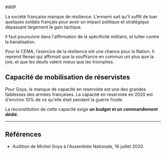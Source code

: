 #WIP 

La société française manque de résilience. L'ennemi sait qu'il suffit de tuer quelques soldats français pour avoir un impact politique et stratégique dépassant largement le gain tactique.

Il faut poursuivre dans l'affirmation de la spécificité militaire, et lutter contre la banalisation.

Pour le CEMA, l'exercice de la résilience est une chance pour la Nation. Il reprend Renan qui affirmait que la souffrance en commun uni plus que la joie, et que les deuils valent mieux que les triomphes.

## Capacité de mobilisation de réservistes

Pour Goya, le manque de capacité en reserviste est une des grandes faiblesses des armées françaises. La capacité en reserviste en 2020 est d'environ 10% de ce qu'elle était pendant la guerre froide.

La reconstitution de cette capacité exige **un budget et un commandement dédié.**

--- 

## Références

- Audition de Michel Goya à l'Assemblée Nationale, 16 juillet 2020.